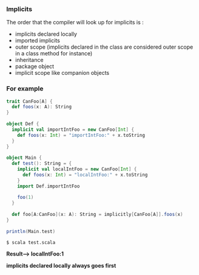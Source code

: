 ### Implicits 

The order that the compiler will look up for implicits is : 

* implicits declared locally
* imported implicits
* outer scope (implicits declared in the class are considered outer scope in a class method for instance)
* inheritance
* package object
* implicit scope like companion objects


### For example 

```scala
trait CanFoo[A] {
  def foos(x: A): String
}
 
object Def {
  implicit val importIntFoo = new CanFoo[Int] {
    def foos(x: Int) = "importIntFoo:" + x.toString
  }
}
 
object Main {
  def test(): String = {
    implicit val localIntFoo = new CanFoo[Int] {
      def foos(x: Int) = "localIntFoo:" + x.toString
    }
    import Def.importIntFoo
 
    foo(1)
  }
 
  def foo[A:CanFoo](x: A): String = implicitly[CanFoo[A]].foos(x)
}
 
println(Main.test)
```
```concept
$ scala test.scala
```

**Result--> localIntFoo:1**

**implicits declared locally always goes first** 

